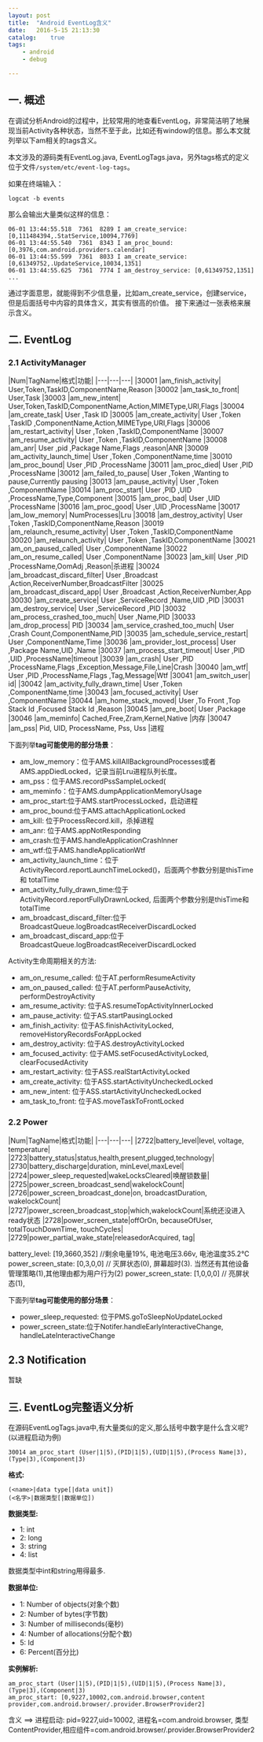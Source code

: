 ```yaml
---
layout: post
title:  "Android EventLog含义"
date:   2016-5-15 21:13:30
catalog:    true
tags:
    - android
    - debug

---
```


## 一. 概述

在调试分析Android的过程中，比较常用的地查看EventLog，非常简洁明了地展现当前Activity各种状态，当然不至于此，比如还有window的信息。那么本文就列举以下am相关的tags含义。

本文涉及的源码类有EventLog.java,  EventLogTags.java，另外tags格式的定义位于文件`/system/etc/event-log-tags`。

如果在终端输入：

    logcat -b events

那么会输出大量类似这样的信息：

    06-01 13:44:55.518  7361  8289 I am_create_service: [0,111484394,.StatService,10094,7769]
    06-01 13:44:55.540  7361  8343 I am_proc_bound: [0,3976,com.android.providers.calendar]
    06-01 13:44:55.599  7361  8033 I am_create_service: [0,61349752,.UpdateService,10034,1351]
    06-01 13:44:55.625  7361  7774 I am_destroy_service: [0,61349752,1351]
    ...

通过字面意思，就能得到不少信息量，比如am_create_service，创建service，但是后面括号中内容的具体含义，其实有很高的价值。
接下来通过一张表格来展示含义。

## 二. EventLog

### 2.1 ActivityManager

|Num|TagName|格式|功能|
|---|---|---|
|30001 |am_finish_activity| User,Token,TaskID,ComponentName,Reason
|30002 |am_task_to_front| User,Task
|30003 |am_new_intent| User,Token,TaskID,ComponentName,Action,MIMEType,URI,Flags
|30004 |am_create_task| User ,Task ID
|30005 |am_create_activity| User ,Token ,TaskID ,ComponentName,Action,MIMEType,URI,Flags
|30006 |am_restart_activity| User ,Token ,TaskID,ComponentName
|30007 |am_resume_activity| User ,Token ,TaskID,ComponentName
|30008 |am_anr| User ,pid ,Package Name,Flags ,reason|ANR
|30009 |am_activity_launch_time| User ,Token ,ComponentName,time
|30010 |am_proc_bound| User ,PID ,ProcessName
|30011 |am_proc_died| User ,PID ,ProcessName
|30012 |am_failed_to_pause| User ,Token ,Wanting to pause,Currently pausing
|30013 |am_pause_activity| User ,Token ,ComponentName
|30014 |am_proc_start| User ,PID ,UID ,ProcessName,Type,Component
|30015 |am_proc_bad| User ,UID ,ProcessName
|30016 |am_proc_good| User ,UID ,ProcessName
|30017 |am_low_memory| NumProcesses|Lru
|30018 |am_destroy_activity| User ,Token ,TaskID,ComponentName,Reason
|30019 |am_relaunch_resume_activity| User ,Token ,TaskID,ComponentName
|30020 |am_relaunch_activity| User ,Token ,TaskID,ComponentName
|30021 |am_on_paused_called| User ,ComponentName
|30022 |am_on_resume_called| User ,ComponentName
|30023 |am_kill| User ,PID ,ProcessName,OomAdj ,Reason|杀进程
|30024 |am_broadcast_discard_filter| User ,Broadcast ,Action,ReceiverNumber,BroadcastFilter
|30025 |am_broadcast_discard_app| User ,Broadcast ,Action,ReceiverNumber,App
|30030 |am_create_service| User ,ServiceRecord ,Name,UID ,PID
|30031 |am_destroy_service| User ,ServiceRecord ,PID
|30032 |am_process_crashed_too_much| User ,Name,PID
|30033 |am_drop_process| PID
|30034 |am_service_crashed_too_much| User ,Crash Count,ComponentName,PID
|30035 |am_schedule_service_restart| User ,ComponentName,Time
|30036 |am_provider_lost_process| User ,Package Name,UID ,Name
|30037 |am_process_start_timeout| User ,PID ,UID ,ProcessName|timeout
|30039 |am_crash| User ,PID ,ProcessName,Flags ,Exception,Message,File,Line|Crash
|30040 |am_wtf| User ,PID ,ProcessName,Flags ,Tag,Message|Wtf
|30041 |am_switch_user| id|
|30042 |am_activity_fully_drawn_time| User ,Token ,ComponentName,time
|30043 |am_focused_activity| User ,ComponentName
|30044 |am_home_stack_moved| User ,To Front ,Top Stack Id ,Focused Stack Id ,Reason
|30045 |am_pre_boot| User ,Package
|30046 |am_meminfo| Cached,Free,Zram,Kernel,Native |内存
|30047 |am_pss| Pid, UID, ProcessName, Pss, Uss |进程


下面列举**tag可能使用的部分场景**：

- am_low_memory：位于AMS.killAllBackgroundProcesses或者AMS.appDiedLocked，记录当前Lru进程队列长度。
- am_pss：位于AMS.recordPssSampleLocked(
- am_meminfo：位于AMS.dumpApplicationMemoryUsage
- am_proc_start:位于AMS.startProcessLocked，启动进程
- am_proc_bound:位于AMS.attachApplicationLocked
- am_kill: 位于ProcessRecord.kill，杀掉进程
- am_anr: 位于AMS.appNotResponding
- am_crash:位于AMS.handleApplicationCrashInner
- am_wtf:位于AMS.handleApplicationWtf
- am_activity_launch_time：位于ActivityRecord.reportLaunchTimeLocked()，后面两个参数分别是thisTime和 totalTime
- am_activity_fully_drawn_time:位于ActivityRecord.reportFullyDrawnLocked, 后面两个参数分别是thisTime和 totalTime
- am_broadcast_discard_filter:位于BroadcastQueue.logBroadcastReceiverDiscardLocked
- am_broadcast_discard_app:位于BroadcastQueue.logBroadcastReceiverDiscardLocked

Activity生命周期相关的方法:

- am_on_resume_called: 位于AT.performResumeActivity
- am_on_paused_called: 位于AT.performPauseActivity, performDestroyActivity
- am_resume_activity: 位于AS.resumeTopActivityInnerLocked
- am_pause_activity:  位于AS.startPausingLocked
- am_finish_activity: 位于AS.finishActivityLocked, removeHistoryRecordsForAppLocked
- am_destroy_activity: 位于AS.destroyActivityLocked
- am_focused_activity: 位于AMS.setFocusedActivityLocked, clearFocusedActivity
- am_restart_activity: 位于ASS.realStartActivityLocked
- am_create_activity: 位于ASS.startActivityUncheckedLocked
- am_new_intent:      位于ASS.startActivityUncheckedLocked
- am_task_to_front: 位于AS.moveTaskToFrontLocked

### 2.2 Power

|Num|TagName|格式|功能|
|---|---|---|
|2722|battery_level|level, voltage, temperature|
|2723|battery_status|status,health,present,plugged,technology|
|2730|battery_discharge|duration, minLevel,maxLevel|
|2724|power_sleep_requested|wakeLocksCleared|唤醒锁数量|
|2725|power_screen_broadcast_send|wakelockCount|
|2726|power_screen_broadcast_done|on, broadcastDuration, wakelockCount|
|2727|power_screen_broadcast_stop|which,wakelockCount|系统还没进入ready状态
|2728|power_screen_state|offOrOn, becauseOfUser, totalTouchDownTime, touchCycles|
|2729|power_partial_wake_state|releasedorAcquired, tag|


battery_level: [19,3660,352] //剩余电量19%, 电池电压3.66v, 电池温度35.2℃
power_screen_state: [0,3,0,0] // 灭屏状态(0), 屏幕超时(3).   当然还有其他设备管理策略(1),其他理由都为用户行为(2)
power_screen_state: [1,0,0,0] // 亮屏状态(1),

下面列举**tag可能使用的部分场景**：

- power_sleep_requested: 位于PMS.goToSleepNoUpdateLocked
- power_screen_state:位于Notifer.handleEarlyInteractiveChange, handleLateInteractiveChange

## 2.3  Notification

暂缺

## 三. EventLog完整语义分析

在源码EventLogTags.java中,有大量类似的定义,那么括号中数字是什么含义呢? (以进程启动为例)

    30014 am_proc_start (User|1|5),(PID|1|5),(UID|1|5),(Process Name|3),(Type|3),(Component|3)

**格式:**

    (<name>|data type[|data unit])
    (<名字>|数据类型[|数据单位])

**数据类型:**

- 1: int
- 2: long
- 3: string
- 4: list

数据类型中int和string用得最多.


**数据单位:**

- 1: Number of objects(对象个数)
- 2: Number of bytes(字节数)
- 3: Number of milliseconds(毫秒)
- 4: Number of allocations(分配个数)
- 5: Id
- 6: Percent(百分比)

**实例解析:**

    am_proc_start (User|1|5),(PID|1|5),(UID|1|5),(Process Name|3),(Type|3),(Component|3)
    am_proc_start: [0,9227,10002,com.android.browser,content provider,com.android.browser/.provider.BrowserProvider2]

含义 ==> 进程启动: pid=9227,uid=10002, 进程名=com.android.browser, 类型ContentProvider,相应组件=com.android.browser/.provider.BrowserProvider2
